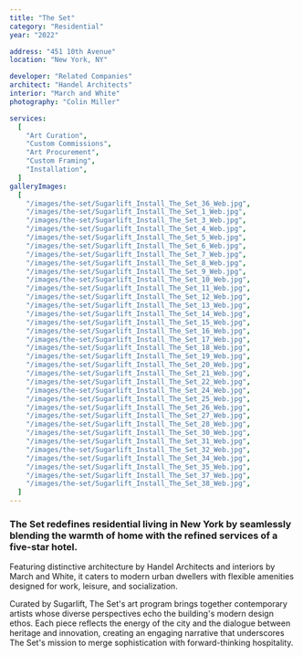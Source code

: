 ```yaml
---
title: "The Set"
category: "Residential"
year: "2022"

address: "451 10th Avenue"
location: "New York, NY"

developer: "Related Companies"
architect: "Handel Architects"
interior: "March and White"
photography: "Colin Miller"

services:
  [
    "Art Curation",
    "Custom Commissions",
    "Art Procurement",
    "Custom Framing",
    "Installation",
  ]
galleryImages:
  [
    "/images/the-set/Sugarlift_Install_The_Set_36_Web.jpg",
    "/images/the-set/Sugarlift_Install_The_Set_1_Web.jpg",
    "/images/the-set/Sugarlift_Install_The_Set_3_Web.jpg",
    "/images/the-set/Sugarlift_Install_The_Set_4_Web.jpg",
    "/images/the-set/Sugarlift_Install_The_Set_5_Web.jpg",
    "/images/the-set/Sugarlift_Install_The_Set_6_Web.jpg",
    "/images/the-set/Sugarlift_Install_The_Set_7_Web.jpg",
    "/images/the-set/Sugarlift_Install_The_Set_8_Web.jpg",
    "/images/the-set/Sugarlift_Install_The_Set_9_Web.jpg",
    "/images/the-set/Sugarlift_Install_The_Set_10_Web.jpg",
    "/images/the-set/Sugarlift_Install_The_Set_11_Web.jpg",
    "/images/the-set/Sugarlift_Install_The_Set_12_Web.jpg",
    "/images/the-set/Sugarlift_Install_The_Set_13_Web.jpg",
    "/images/the-set/Sugarlift_Install_The_Set_14_Web.jpg",
    "/images/the-set/Sugarlift_Install_The_Set_15_Web.jpg",
    "/images/the-set/Sugarlift_Install_The_Set_16_Web.jpg",
    "/images/the-set/Sugarlift_Install_The_Set_17_Web.jpg",
    "/images/the-set/Sugarlift_Install_The_Set_18_Web.jpg",
    "/images/the-set/Sugarlift_Install_The_Set_19_Web.jpg",
    "/images/the-set/Sugarlift_Install_The_Set_20_Web.jpg",
    "/images/the-set/Sugarlift_Install_The_Set_21_Web.jpg",
    "/images/the-set/Sugarlift_Install_The_Set_22_Web.jpg",
    "/images/the-set/Sugarlift_Install_The_Set_24_Web.jpg",
    "/images/the-set/Sugarlift_Install_The_Set_25_Web.jpg",
    "/images/the-set/Sugarlift_Install_The_Set_26_Web.jpg",
    "/images/the-set/Sugarlift_Install_The_Set_27_Web.jpg",
    "/images/the-set/Sugarlift_Install_The_Set_28_Web.jpg",
    "/images/the-set/Sugarlift_Install_The_Set_30_Web.jpg",
    "/images/the-set/Sugarlift_Install_The_Set_31_Web.jpg",
    "/images/the-set/Sugarlift_Install_The_Set_32_Web.jpg",
    "/images/the-set/Sugarlift_Install_The_Set_34_Web.jpg",
    "/images/the-set/Sugarlift_Install_The_Set_35_Web.jpg",
    "/images/the-set/Sugarlift_Install_The_Set_37_Web.jpg",
    "/images/the-set/Sugarlift_Install_The_Set_38_Web.jpg",
  ]
---
```


### The Set redefines residential living in New York by seamlessly blending the warmth of home with the refined services of a five-star hotel.

Featuring distinctive architecture by Handel Architects and interiors by March and White, it caters to modern urban dwellers with flexible amenities designed for work, leisure, and socialization.

Curated by Sugarlift, The Set's art program brings together contemporary artists whose diverse perspectives echo the building's modern design ethos. Each piece reflects the energy of the city and the dialogue between heritage and innovation, creating an engaging narrative that underscores The Set's mission to merge sophistication with forward-thinking hospitality.
